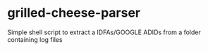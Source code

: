 grilled-cheese-parser
=====================

Simple shell script to extract a IDFAs/GOOGLE ADIDs from a folder containing log files
